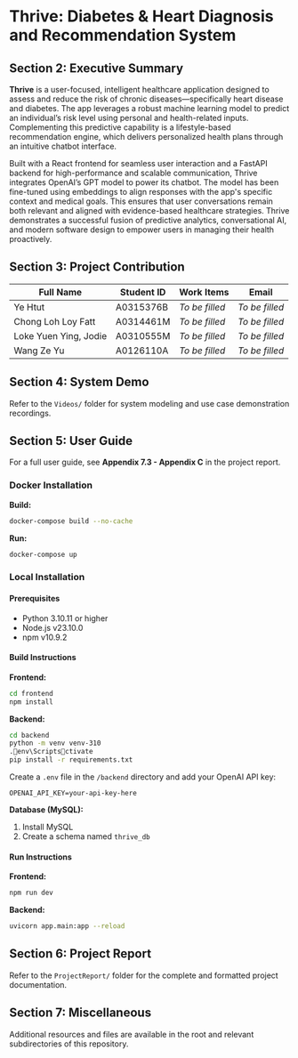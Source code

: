 # Thrive: Diabetes & Heart Diagnosis and Recommendation System

## Section 2: Executive Summary

**Thrive** is a user-focused, intelligent healthcare application designed to assess and reduce the risk of chronic diseases—specifically heart disease and diabetes. The app leverages a robust machine learning model to predict an individual’s risk level using personal and health-related inputs. Complementing this predictive capability is a lifestyle-based recommendation engine, which delivers personalized health plans through an intuitive chatbot interface.

Built with a React frontend for seamless user interaction and a FastAPI backend for high-performance and scalable communication, Thrive integrates OpenAI’s GPT model to power its chatbot. The model has been fine-tuned using embeddings to align responses with the app's specific context and medical goals. This ensures that user conversations remain both relevant and aligned with evidence-based healthcare strategies. Thrive demonstrates a successful fusion of predictive analytics, conversational AI, and modern software design to empower users in managing their health proactively.

## Section 3: Project Contribution

| Full Name              | Student ID  | Work Items     | Email           |
|------------------------|-------------|----------------|-----------------|
| Ye Htut                | A0315376B   | _To be filled_ | _To be filled_  |
| Chong Loh Loy Fatt     | A0314461M   | _To be filled_ | _To be filled_  |
| Loke Yuen Ying, Jodie  | A0310555M   | _To be filled_ | _To be filled_  |
| Wang Ze Yu             | A0126110A   | _To be filled_ | _To be filled_  |

## Section 4: System Demo

Refer to the `Videos/` folder for system modeling and use case demonstration recordings.

## Section 5: User Guide

For a full user guide, see **Appendix 7.3 - Appendix C** in the project report.

### Docker Installation

**Build:**
```bash
docker-compose build --no-cache
```

**Run:**
```bash
docker-compose up
```

### Local Installation

#### Prerequisites

- Python 3.10.11 or higher  
- Node.js v23.10.0  
- npm v10.9.2  

#### Build Instructions

**Frontend:**
```bash
cd frontend
npm install
```

**Backend:**
```bash
cd backend
python -m venv venv-310
.env\Scriptsctivate      
pip install -r requirements.txt
```

Create a `.env` file in the `/backend` directory and add your OpenAI API key:

```env
OPENAI_API_KEY=your-api-key-here
```

**Database (MySQL):**
1. Install MySQL
2. Create a schema named `thrive_db`

#### Run Instructions

**Frontend:**
```bash
npm run dev
```

**Backend:**
```bash
uvicorn app.main:app --reload
```

## Section 6: Project Report

Refer to the `ProjectReport/` folder for the complete and formatted project documentation.

## Section 7: Miscellaneous

Additional resources and files are available in the root and relevant subdirectories of this repository.

